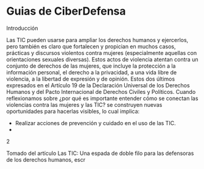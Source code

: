 # Guias de CiberDefensa


Introducción


Las TIC pueden usarse para ampliar los derechos humanos y ejercerlos, pero también es claro que fortalecen y propician en muchos casos, prácticas y discursos violentos contra mujeres (especialmente aquellas con orientaciones sexuales diversas). Estos actos de violencia atentan contra un conjunto de derechos de las mujeres, que incluye la protección a la información personal, el derecho a la privacidad, a una vida libre de violencia, a la libertad de expresión y de opinión. Estos dos últimos expresados en el Artículo 19 de la Declaración Universal de los Derechos Humanos y del Pacto Internacional de Derechos Civiles y Políticos.
Cuando reflexionamos sobre ¿por qué es importante entender cómo se conectan las violencias contra las mujeres y las TIC? se construyen nuevas oportunidades para hacerlas visibles, lo cual implica:

* Realizar acciones de prevención y cuidado en el uso de las TIC.
* 
2


Tomado del artículo Las TIC: Una espada de doble filo para las defensoras de los derechos humanos, escr
